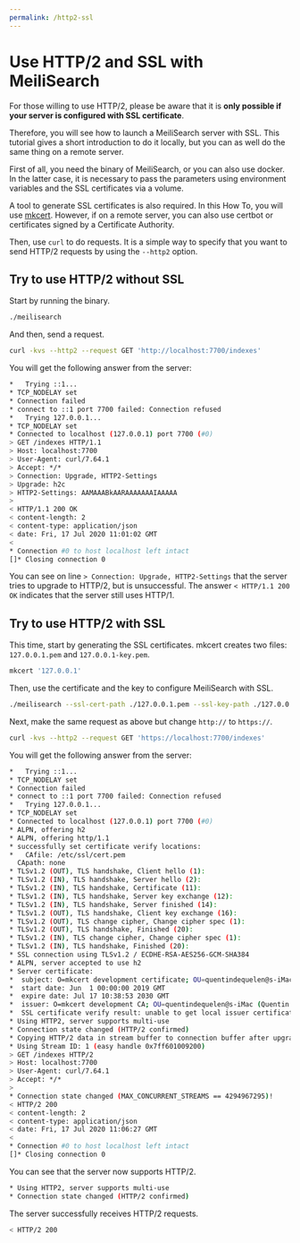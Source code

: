 ```yaml
---
permalink: /http2-ssl
---
```


# Use HTTP/2 and SSL with MeiliSearch

For those willing to use HTTP/2, please be aware that it is **only possible if your server is configured with SSL certificate**.

Therefore, you will see how to launch a MeiliSearch server with SSL. This tutorial gives a short introduction to do it locally, but you can as well do the same thing on a remote server.

First of all, you need the binary of MeiliSearch, or you can also use docker. In the latter case, it is necessary to pass the parameters using environment variables and the SSL certificates via a volume.

A tool to generate SSL certificates is also required. In this How To, you will use [mkcert](https://github.com/FiloSottile/mkcert). However, if on a remote server, you can also use certbot or certificates signed by a Certificate Authority.

Then, use `curl` to do requests. It is a simple way to specify that you want to send HTTP/2 requests by using the `--http2` option.

## Try to use HTTP/2 without SSL

Start by running the binary.

```bash
./meilisearch
```

And then, send a request.

```bash
curl -kvs --http2 --request GET 'http://localhost:7700/indexes'
```

You will get the following answer from the server:

```bash
*   Trying ::1...
* TCP_NODELAY set
* Connection failed
* connect to ::1 port 7700 failed: Connection refused
*   Trying 127.0.0.1...
* TCP_NODELAY set
* Connected to localhost (127.0.0.1) port 7700 (#0)
> GET /indexes HTTP/1.1
> Host: localhost:7700
> User-Agent: curl/7.64.1
> Accept: */*
> Connection: Upgrade, HTTP2-Settings
> Upgrade: h2c
> HTTP2-Settings: AAMAAABkAARAAAAAAAIAAAAA
>
< HTTP/1.1 200 OK
< content-length: 2
< content-type: application/json
< date: Fri, 17 Jul 2020 11:01:02 GMT
<
* Connection #0 to host localhost left intact
[]* Closing connection 0
```

You can see on line `> Connection: Upgrade, HTTP2-Settings` that the server tries to upgrade to HTTP/2, but is unsuccessful.
The answer `< HTTP/1.1 200 OK` indicates that the server still uses HTTP/1.

## Try to use HTTP/2 with SSL

This time, start by generating the SSL certificates. mkcert creates two files: `127.0.0.1.pem` and `127.0.0.1-key.pem`.

```bash
mkcert '127.0.0.1'
```

Then, use the certificate and the key to configure MeiliSearch with SSL.

```bash
./meilisearch --ssl-cert-path ./127.0.0.1.pem --ssl-key-path ./127.0.0.1-key.pem
```

Next, make the same request as above but change `http://` to `https://`.

```bash
curl -kvs --http2 --request GET 'https://localhost:7700/indexes'
```

You will get the following answer from the server:

```bash
*   Trying ::1...
* TCP_NODELAY set
* Connection failed
* connect to ::1 port 7700 failed: Connection refused
*   Trying 127.0.0.1...
* TCP_NODELAY set
* Connected to localhost (127.0.0.1) port 7700 (#0)
* ALPN, offering h2
* ALPN, offering http/1.1
* successfully set certificate verify locations:
*   CAfile: /etc/ssl/cert.pem
  CApath: none
* TLSv1.2 (OUT), TLS handshake, Client hello (1):
* TLSv1.2 (IN), TLS handshake, Server hello (2):
* TLSv1.2 (IN), TLS handshake, Certificate (11):
* TLSv1.2 (IN), TLS handshake, Server key exchange (12):
* TLSv1.2 (IN), TLS handshake, Server finished (14):
* TLSv1.2 (OUT), TLS handshake, Client key exchange (16):
* TLSv1.2 (OUT), TLS change cipher, Change cipher spec (1):
* TLSv1.2 (OUT), TLS handshake, Finished (20):
* TLSv1.2 (IN), TLS change cipher, Change cipher spec (1):
* TLSv1.2 (IN), TLS handshake, Finished (20):
* SSL connection using TLSv1.2 / ECDHE-RSA-AES256-GCM-SHA384
* ALPN, server accepted to use h2
* Server certificate:
*  subject: O=mkcert development certificate; OU=quentindequelen@s-iMac (Quentin de Quelen)
*  start date: Jun  1 00:00:00 2019 GMT
*  expire date: Jul 17 10:38:53 2030 GMT
*  issuer: O=mkcert development CA; OU=quentindequelen@s-iMac (Quentin de Quelen); CN=mkcert quentindequelen@s-iMac (Quentin de Quelen)
*  SSL certificate verify result: unable to get local issuer certificate (20), continuing anyway.
* Using HTTP2, server supports multi-use
* Connection state changed (HTTP/2 confirmed)
* Copying HTTP/2 data in stream buffer to connection buffer after upgrade: len=0
* Using Stream ID: 1 (easy handle 0x7ff601009200)
> GET /indexes HTTP/2
> Host: localhost:7700
> User-Agent: curl/7.64.1
> Accept: */*
>
* Connection state changed (MAX_CONCURRENT_STREAMS == 4294967295)!
< HTTP/2 200
< content-length: 2
< content-type: application/json
< date: Fri, 17 Jul 2020 11:06:27 GMT
<
* Connection #0 to host localhost left intact
[]* Closing connection 0
```

You can see that the server now supports HTTP/2.

```bash
* Using HTTP2, server supports multi-use
* Connection state changed (HTTP/2 confirmed)
```

The server successfully receives HTTP/2 requests.

```bash
< HTTP/2 200
```
